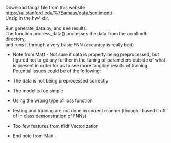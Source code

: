 Download tar.gz file from this website  
https://ai.stanford.edu/%7Eamaas/data/sentiment/  
Unzip in the hw4 dir.  
  
Run generate_data.py, and see results.  
The function process_data() processes the data from the acmlImdb directory,  
and runs it through a very basic FNN (accuracy is really bad)  

- Note from Matt -
Not sure if data is properly being preprocessed, but figured
not to go any further in the tuning of parameters
outside of what is present in order for us to see more tangible
results of training. Potential issues could be of the following:
- The data is not being preprocessed correctly
- The model is too simple
- Using the wrong type of loss function
- testing and training are not done in correct manner (though I based it off of
  in class demonstration of FNNs)
- Too few features from tfidf Vectorization

- End note from Matt -
